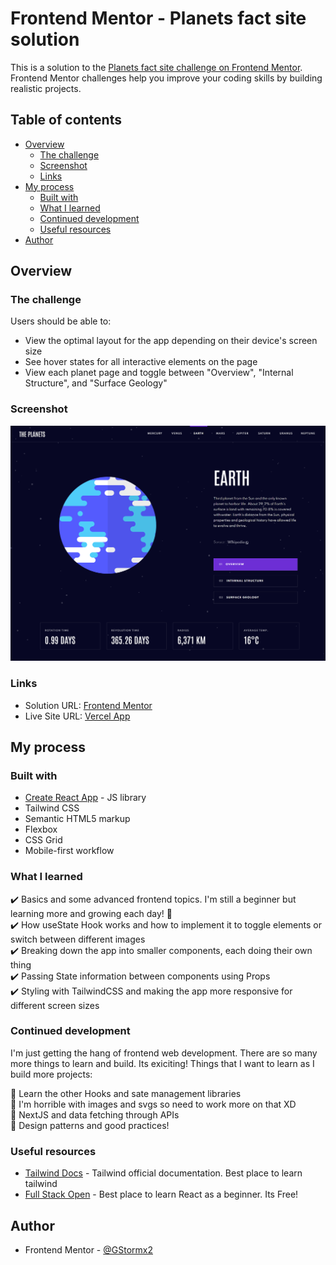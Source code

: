 # Frontend Mentor - Planets fact site solution

This is a solution to the [Planets fact site challenge on Frontend Mentor](https://www.frontendmentor.io/challenges/planets-fact-site-gazqN8w_f). Frontend Mentor challenges help you improve your coding skills by building realistic projects. 

## Table of contents

- [Overview](#overview)
  - [The challenge](#the-challenge)
  - [Screenshot](#screenshot)
  - [Links](#links)
- [My process](#my-process)
  - [Built with](#built-with)
  - [What I learned](#what-i-learned)
  - [Continued development](#continued-development)
  - [Useful resources](#useful-resources)
- [Author](#author)

## Overview

### The challenge

Users should be able to:

- View the optimal layout for the app depending on their device's screen size
- See hover states for all interactive elements on the page
- View each planet page and toggle between "Overview", "Internal Structure", and "Surface Geology"

### Screenshot

![](./screenshot.png)

### Links

- Solution URL: [Frontend Mentor](https://www.frontendmentor.io/solutions/planets-fact-site-with-create-react-app-and-tailwindcss-aoLGeAHF5)
- Live Site URL: [Vercel App](https://planet-fact-site.vercel.app/)

## My process

### Built with

- [Create React App](https://reactjs.org/) - JS library
- Tailwind CSS
- Semantic HTML5 markup
- Flexbox
- CSS Grid
- Mobile-first workflow

### What I learned

:heavy_check_mark: Basics and some advanced frontend topics. I'm still a beginner but learning more and growing each day! :muscle:\
:heavy_check_mark: How useState Hook works and how to implement it to toggle elements or switch between different images\
:heavy_check_mark: Breaking down the app into smaller components, each doing their own thing\
:heavy_check_mark: Passing State information between components using Props\
:heavy_check_mark: Styling with TailwindCSS and making the app more responsive for different screen sizes

### Continued development

I'm just getting the hang of frontend web development. There are so many more things to learn and build. Its exiciting!
Things that I want to learn as I build more projects:

:beginner: Learn the other Hooks and sate management libraries\
:beginner: I'm horrible with images and svgs so need to work more on that XD\
:beginner: NextJS and data fetching through APIs\
:beginner: Design patterns and good practices!

### Useful resources

- [Tailwind Docs](https://tailwindcss.com/docs) - Tailwind official documentation. Best place to learn tailwind
- [Full Stack Open](https://fullstackopen.com/en/) - Best place to learn React as a beginner. Its Free!

## Author

- Frontend Mentor - [@GStormx2](https://www.frontendmentor.io/profile/GStormx2)

